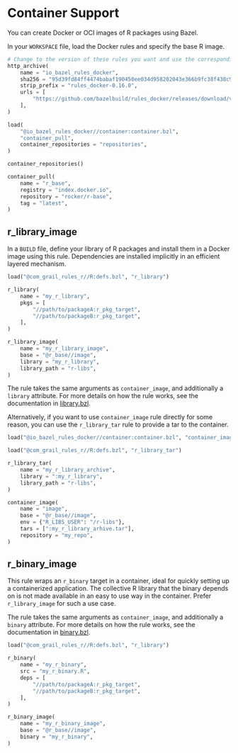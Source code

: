 Container Support
================

You can create Docker or OCI images of R packages using Bazel.

In your `WORKSPACE` file, load the Docker rules and specify the base R image.

```python
# Change to the version of these rules you want and use the corresponding sha256.
http_archive(
    name = "io_bazel_rules_docker",
    sha256 = "95d39fd84ff4474babaf190450ee034d958202043e366b9fc38f438c9e6c3334",
    strip_prefix = "rules_docker-0.16.0",
    urls = [
        "https://github.com/bazelbuild/rules_docker/releases/download/v0.16.0/rules_docker-v0.16.0.tar.gz",
    ],
)

load(
    "@io_bazel_rules_docker//container:container.bzl",
    "container_pull",
    container_repositories = "repositories",
)

container_repositories()

container_pull(
    name = "r_base",
    registry = "index.docker.io",
    repository = "rocker/r-base",
    tag = "latest",
)
```

<a name="r_library_image"></a>
## r_library_image

In a `BUILD` file, define your library of R packages and install them
in a Docker image using this rule. Dependencies are installed implicitly
in an efficient layered mechanism.

```python
load("@com_grail_rules_r//R:defs.bzl", "r_library")

r_library(
    name = "my_r_library",
    pkgs = [
        "//path/to/packageA:r_pkg_target",
        "//path/to/packageB:r_pkg_target",
    ],
)  

r_library_image(
    name = "my_r_library_image",
    base = "@r_base//image",
    library = "my_r_library",
    library_path = "r-libs",
)
```

The rule takes the same arguments as `container_image`, and
additionally a `library` attribute. For more details on how the rule
works, see the documentation in [library.bzl][library.bzl].

Alternatively, if you want to use `container_image` rule directly for some
reason, you can use the `r_library_tar` rule to provide a tar to the container.

```python
load("@io_bazel_rules_docker//container:container.bzl", "container_image")

load("@com_grail_rules_r//R:defs.bzl", "r_library_tar")

r_library_tar(
    name = "my_r_library_archive",
    library = ":my_r_library",
    library_path = "r-libs",
)

container_image(
    name = "image",
    base = "@r_base//image",
    env = {"R_LIBS_USER": "/r-libs"},
    tars = [":my_r_library_arhive.tar"],
    repository = "my_repo",
)
```

<a name="r_binary_image"></a>
## r_binary_image

This rule wraps an `r_binary` target in a container, ideal for quickly setting
up a containerized application. The collective R library that the binary
depends on is not made available in an easy to use way in the container. Prefer
`r_library_image` for such a use case.

The rule takes the same arguments as `container_image`, and
additionally a `binary` attribute. For more details on how the rule
works, see the documentation in [binary.bzl][binary.bzl].

```python
load("@com_grail_rules_r//R:defs.bzl", "r_library")

r_binary(
    name = "my_r_binary",
    src = "my_r_binary.R",
    deps = [
        "//path/to/packageA:r_pkg_target",
        "//path/to/packageB:r_pkg_target",
    ],
)  

r_binary_image(
    name = "my_r_binary_image",
    base = "@r_base//image",
    binary = "my_r_binary",
)
```


[library.bzl]: library.bzl
[binary.bzl]: binary.bzl

